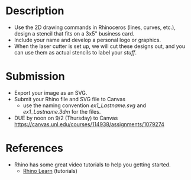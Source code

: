 # Description
- Use the 2D drawing commands in Rhinoceros (lines, curves, etc.), design a stencil that fits on a 3x5" business card. 
- Include your name and develop a personal logo or graphics.
- When the laser cutter is set up, we will cut these designs out, and you can use them as actual stencils to label your _stuff_.

# Submission

- Export your image as an SVG. 
- Submit your Rhino file and SVG file to Canvas
  - use the naming convention _ex1_Lastname.svg_ and _ex1_Lastname.3dm_ for the files.
- DUE by noon on 9/2 (Thursday) to Canvas https://canvas.unl.edu/courses/114938/assignments/1079274

# References
- Rhino has some great video tutorials to help you getting started. 
  - [Rhino Learn](https://www.rhino3d.com/learn/?keyword=kind:%20rhino_win) (tutorials)
